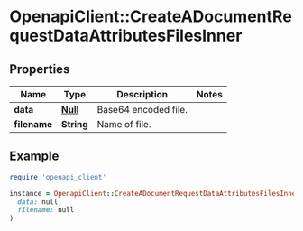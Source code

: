 # OpenapiClient::CreateADocumentRequestDataAttributesFilesInner

## Properties

| Name | Type | Description | Notes |
| ---- | ---- | ----------- | ----- |
| **data** | [**Null**](Null.md) | Base64 encoded file. |  |
| **filename** | **String** | Name of file. |  |

## Example

```ruby
require 'openapi_client'

instance = OpenapiClient::CreateADocumentRequestDataAttributesFilesInner.new(
  data: null,
  filename: null
)
```

